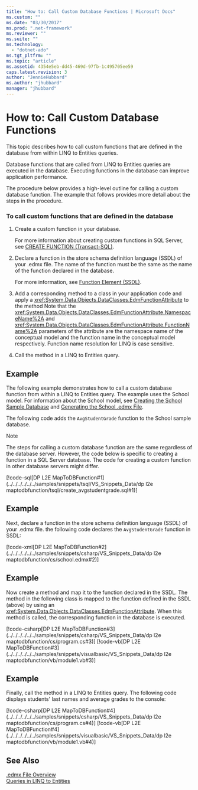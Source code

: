 ```yaml
---
title: "How to: Call Custom Database Functions | Microsoft Docs"
ms.custom: ""
ms.date: "03/30/2017"
ms.prod: ".net-framework"
ms.reviewer: ""
ms.suite: ""
ms.technology: 
  - "dotnet-ado"
ms.tgt_pltfrm: ""
ms.topic: "article"
ms.assetid: 4354e5eb-dd45-469d-97fb-1c495705ee59
caps.latest.revision: 3
author: "JennieHubbard"
ms.author: "jhubbard"
manager: "jhubbard"
---
```

# How to: Call Custom Database Functions
This topic describes how to call custom functions that are defined in the database from within LINQ to Entities queries.  
  
 Database functions that are called from LINQ to Entities queries are executed in the database. Executing functions in the database can improve application performance.  
  
 The procedure below provides a high-level outline for calling a custom database function. The example that follows provides more detail about the steps in the procedure.  
  
### To call custom functions that are defined in the database  
  
1.  Create a custom function in your database.  
  
     For more information about creating custom functions in SQL Server, see [CREATE FUNCTION (Transact-SQL)](http://go.microsoft.com/fwlink/?LinkID=139871).  
  
2.  Declare a function in the store schema definition language (SSDL) of your .edmx file. The name of the function must be the same as the name of the function declared in the database.  
  
     For more information, see [Function Element (SSDL)](http://msdn.microsoft.com/en-us/b60cfc3d-8b93-423e-8c99-b867256640a4).  
  
3.  Add a corresponding method to a class in your application code and apply a <xref:System.Data.Objects.DataClasses.EdmFunctionAttribute> to the method Note that the <xref:System.Data.Objects.DataClasses.EdmFunctionAttribute.NamespaceName%2A> and <xref:System.Data.Objects.DataClasses.EdmFunctionAttribute.FunctionName%2A> parameters of the attribute are the namespace name of the conceptual model and the function name in the conceptual model respectively. Function name resolution for LINQ is case sensitive.  
  
4.  Call the method in a LINQ to Entities query.  
  
## Example  
 The following example demonstrates how to call a custom database function from within a LINQ to Entities query. The example uses the School model. For information about the School model, see [Creating the School Sample Database](http://msdn.microsoft.com/en-us/c1bec483-a0ea-4660-aa0b-7b0a8b68fed0) and [Generating the School .edmx File](http://msdn.microsoft.com/en-us/c48b3907-a8be-4fe6-884c-e95af1852758).  
  
 The following code adds the `AvgStudentGrade` function to the School sample database.  
  
> [!NOTE]
>  The steps for calling a custom database function are the same regardless of the database server. However, the code below is specific to creating a function in a SQL Server database. The code for creating a custom function in other database servers might differ.  
  
 [!code-sql[DP L2E MapToDBFunction#1](../../../../../../samples/snippets/tsql/VS_Snippets_Data/dp l2e maptodbfunction/tsql/create_avgstudentgrade.sql#1)]  
  
## Example  
 Next, declare a function in the store schema definition language (SSDL) of your .edmx file. the following code declares the `AvgStudentGrade` function in SSDL:  
  
 [!code-xml[DP L2E MapToDBFunction#2](../../../../../../samples/snippets/csharp/VS_Snippets_Data/dp l2e maptodbfunction/cs/school.edmx#2)]  
  
## Example  
 Now create a method and map it to the function declared in the SSDL. The method in the following class is mapped to the function defined in the SSDL (above) by using an <xref:System.Data.Objects.DataClasses.EdmFunctionAttribute>. When this method is called, the corresponding function in the database is executed.  
  
 [!code-csharp[DP L2E MapToDBFunction#3](../../../../../../samples/snippets/csharp/VS_Snippets_Data/dp l2e maptodbfunction/cs/program.cs#3)]
 [!code-vb[DP L2E MapToDBFunction#3](../../../../../../samples/snippets/visualbasic/VS_Snippets_Data/dp l2e maptodbfunction/vb/module1.vb#3)]  
  
## Example  
 Finally, call the method in a LINQ to Entities query. The following code displays students' last names and average grades to the console:  
  
 [!code-csharp[DP L2E MapToDBFunction#4](../../../../../../samples/snippets/csharp/VS_Snippets_Data/dp l2e maptodbfunction/cs/program.cs#4)]
 [!code-vb[DP L2E MapToDBFunction#4](../../../../../../samples/snippets/visualbasic/VS_Snippets_Data/dp l2e maptodbfunction/vb/module1.vb#4)]  
  
## See Also  
 [.edmx File Overview](http://msdn.microsoft.com/en-us/f4c8e7ce-1db6-417e-9759-15f8b55155d4)   
 [Queries in LINQ to Entities](../../../../../../docs/framework/data/adonet/ef/language-reference/queries-in-linq-to-entities.md)